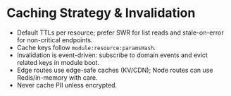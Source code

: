 # Caching Strategy & Invalidation

- Default TTLs per resource; prefer SWR for list reads and stale-on-error for non-critical endpoints.
- Cache keys follow `module:resource:paramsHash`.
- Invalidation is event-driven: subscribe to domain events and evict related keys in module boot.
- Edge routes use edge-safe caches (KV/CDN); Node routes can use Redis/in-memory with care.
- Never cache PII unless encrypted.
